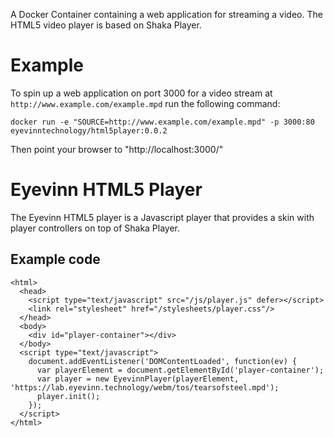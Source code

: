 A Docker Container containing a web application for streaming a video. The HTML5 video player is based on
Shaka Player.

# Example

To spin up a web application on port 3000 for a video stream at `http://www.example.com/example.mpd` run the
following command:

```
docker run -e "SOURCE=http://www.example.com/example.mpd" -p 3000:80 eyevinntechnology/html5player:0.0.2
```

Then point your browser to "http://localhost:3000/"

# Eyevinn HTML5 Player

The Eyevinn HTML5 player is a Javascript player that provides a skin with player controllers on top of Shaka Player.

## Example code

```
<html>
  <head>
    <script type="text/javascript" src="/js/player.js" defer></script>
    <link rel="stylesheet" href="/stylesheets/player.css"/>
  </head>
  <body>
    <div id="player-container"></div>
  </body>
  <script type="text/javascript">
    document.addEventListener('DOMContentLoaded', function(ev) {
      var playerElement = document.getElementById('player-container');
      var player = new EyevinnPlayer(playerElement, 'https://lab.eyevinn.technology/webm/tos/tearsofsteel.mpd');
      player.init();
    });
  </script>
</html>
```
